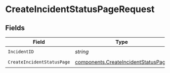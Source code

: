 # CreateIncidentStatusPageRequest


## Fields

| Field                                                                                      | Type                                                                                       | Required                                                                                   | Description                                                                                |
| ------------------------------------------------------------------------------------------ | ------------------------------------------------------------------------------------------ | ------------------------------------------------------------------------------------------ | ------------------------------------------------------------------------------------------ |
| `IncidentID`                                                                               | *string*                                                                                   | :heavy_check_mark:                                                                         | N/A                                                                                        |
| `CreateIncidentStatusPage`                                                                 | [components.CreateIncidentStatusPage](../../models/components/createincidentstatuspage.md) | :heavy_check_mark:                                                                         | N/A                                                                                        |